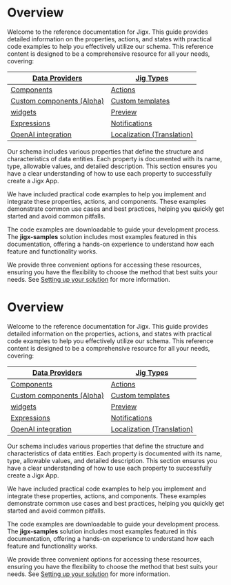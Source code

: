 # Overview

Welcome to the reference documentation for Jigx. This guide provides detailed information on the properties, actions, and states with practical code examples to help you effectively utilize our schema. This reference content is designed to be a comprehensive resource for all your needs, covering:

| [Data Providers](Data%20Providers.md)                         | [Jig Types](Jig%20Types.md)                                              |
| ------------------------------------------------------------- | ------------------------------------------------------------------------ |
| [Components](Components.md)                                   | [Actions](Actions.md)                                                    |
| [Custom components (Alpha)](Custom%20components%20_Alpha_.md) | [Custom templates](Custom%20components%20_Alpha_/Templates%20_Alpha_.md) |
| [widgets](Widgets.md)                                         | [Preview](Preview.md)                                                    |
| [Expressions](Expressions.md)                                 | [Notifications](Notifications.md)                                        |
| [OpenAI integration](OpenAI%20integration.md)                 | [Localization (Translation)](Localization%20_Translation_.md)            |

Our schema includes various properties that define the structure and characteristics of data entities. Each property is documented with its name, type, allowable values, and detailed description. This section ensures you have a clear understanding of how to use each property to successfully create a Jigx App.

We have included practical code examples to help you implement and integrate these properties, actions, and components. These examples demonstrate common use cases and best practices, helping you quickly get started and avoid common pitfalls.

The code examples are downloadable to guide your development process. The **jigx-samples** solution includes most examples featured in this documentation, offering a hands-on experience to understand how each feature and functionality works.

We provide three convenient options for accessing these resources, ensuring you have the flexibility to choose the method that best suits your needs. See [Setting up your solution](Overview/Setting%20up%20your%20solution.md) for more information.

# Overview

Welcome to the reference documentation for Jigx. This guide provides detailed information on the properties, actions, and states with practical code examples to help you effectively utilize our schema. This reference content is designed to be a comprehensive resource for all your needs, covering:

| [Data Providers](Data%20Providers.md)                         | [Jig Types](Jig%20Types.md)                                              |
| ------------------------------------------------------------- | ------------------------------------------------------------------------ |
| [Components](Components.md)                                   | [Actions](Actions.md)                                                    |
| [Custom components (Alpha)](Custom%20components%20_Alpha_.md) | [Custom templates](Custom%20components%20_Alpha_/Templates%20_Alpha_.md) |
| [widgets](Widgets.md)                                         | [Preview](Preview.md)                                                    |
| [Expressions](Expressions.md)                                 | [Notifications](Notifications.md)                                        |
| [OpenAI integration](OpenAI%20integration.md)                 | [Localization (Translation)](Localization%20_Translation_.md)            |

Our schema includes various properties that define the structure and characteristics of data entities. Each property is documented with its name, type, allowable values, and detailed description. This section ensures you have a clear understanding of how to use each property to successfully create a Jigx App.

We have included practical code examples to help you implement and integrate these properties, actions, and components. These examples demonstrate common use cases and best practices, helping you quickly get started and avoid common pitfalls.

The code examples are downloadable to guide your development process. The **jigx-samples** solution includes most examples featured in this documentation, offering a hands-on experience to understand how each feature and functionality works.

We provide three convenient options for accessing these resources, ensuring you have the flexibility to choose the method that best suits your needs. See [Setting up your solution](Overview/Setting%20up%20your%20solution.md) for more information.
